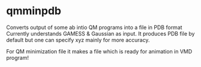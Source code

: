 # qmminpdb

Converts output of some ab intio QM programs into a file in PDB format
Currently understands GAMESS & Gaussian as input.  It produces PDB
file by default but one can specify xyz mainly for more accuracy.

For QM minimization file it makes a file which is ready for animation
in VMD program!




